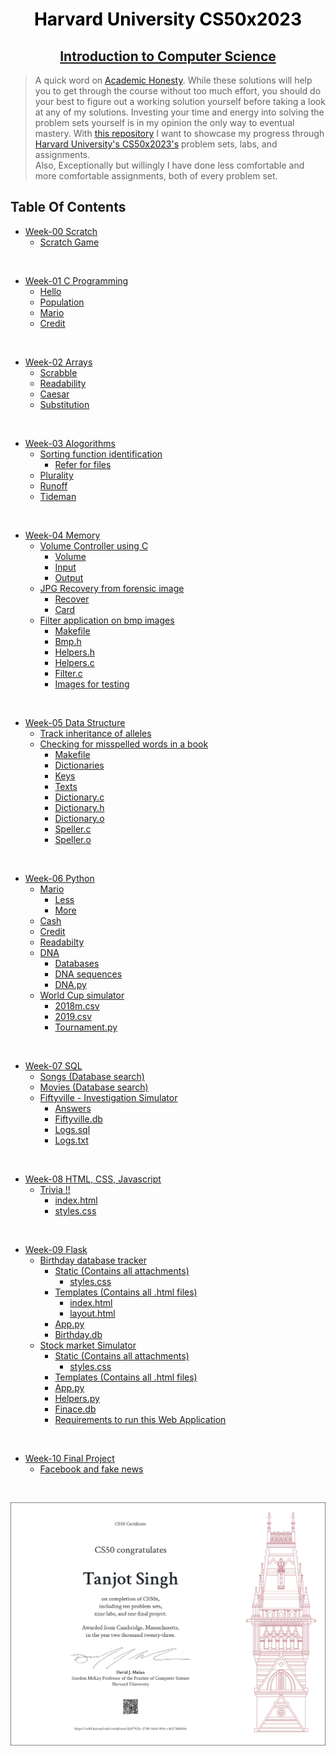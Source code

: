 <div align="center">
    <h1 style="padding-bottom:0px"><b><mark style="background-color: white; color: black;">Harvard University CS50x2023</mark></b></h1>
    <h2 style="padding-top:0px; text-decoration: underline;"><b>Introduction to Computer Science</b></h>
</div>

> A quick word on [Academic Honesty](https://cs50.harvard.edu/x/2021/honesty/). While these solutions will help you to get through the course without too much effort, you should do your best to figure out a working solution yourself before taking a look at any of my solutions. Investing your time and energy into solving the problem sets yourself is in my opinion the only way to eventual mastery.
With <a href='https://github.com/Sandhu-Sahil/CS50x2021_Harvard_University'>this repository</a> I want to showcase my progress through  <a href='https://www.edx.org/course/cs50s-introduction-to-computer-science'>Harvard University's CS50x2023's</a> problem sets, labs, and assignments.<br>Also, Exceptionally but willingly I have done less comfortable and more comfortable assignments, both of every problem set.


## <strong>Table Of Contents</strong>

- [Week-00 Scratch](https://github.com/TanjotSingh25/CS50x2023-Harvard-University/tree/master/Week-00%20Scratch)
  * [Scratch Game](https://github.com/TanjotSingh25/CS50x2023-Harvard-University/blob/master/Week-00%20Scratch/Scratch%20Game%20Final.sb3)


<br>

- [Week-01 C Programming](https://github.com/TanjotSingh25/CS50x2023-Harvard-University/tree/master/Week-01%20C%20Programmingg)
  * [Hello](https://github.com/TanjotSingh25/CS50x2023-Harvard-University/blob/master/Week-01%20C%20Programming/hello.c)
  * [Population](https://github.com/TanjotSingh25/CS50x2023-Harvard-University/blob/master/Week-01%20C%20Programming/population.c)
  * [Mario](https://github.com/TanjotSingh25/CS50x2023-Harvard-University/blob/master/Week-01%20C%20Programming/mario.c)
  * [Credit](https://github.com/TanjotSingh25/CS50x2023-Harvard-University/blob/master/Week-01%20C%20Programming/credit.c)
  

<br>

- [Week-02 Arrays](https://github.com/TanjotSingh25/CS50x2023-Harvard-University/tree/master/Week-02%20Arrays)
  * [Scrabble](https://github.com/TanjotSingh25/CS50x2023-Harvard-University/blob/master/Week-02%20Arrays/scrabble.c)
  * [Readability](https://github.com/TanjotSingh25/CS50x2023-Harvard-University/blob/master/Week-02%20Arrays/readability.c)
  * [Caesar](https://github.com/TanjotSingh25/CS50x2023-Harvard-University/blob/master/Week-02%20Arrays/caesar.c)
  * [Substitution](https://github.com/TanjotSingh25/CS50x2023-Harvard-University/blob/master/Week-02%20Arrays/substitution.c)

<br>

- [Week-03 Alogorithms](https://github.com/TanjotSingh25/CS50x2023-Harvard-University/tree/master/Week-03%20Algorithms)
  * [Sorting function identification](https://github.com/TanjotSingh25/CS50x2023-Harvard-University/tree/master/Week-03%20Algorithms/Lab%203%20-%20Sort)
    + [Refer for files](https://github.com/TanjotSingh25/CS50x2023-Harvard-University/tree/master/Week-03%20Algorithms/Lab%203%20-%20Sort)
  * [Plurality](https://github.com/TanjotSingh25/CS50x2023-Harvard-University/blob/master/Week-03%20Algorithms/plurality.c)
  * [Runoff](https://github.com/TanjotSingh25/CS50x2023-Harvard-University/blob/master/Week-03%20Algorithms/runoff.c)
  * [Tideman](https://github.com/TanjotSingh25/CS50x2023-Harvard-University/blob/master/Week-03%20Algorithms/tideman.c)

<br>

- [Week-04 Memory](https://github.com/TanjotSingh25/CS50x2023-Harvard-University/tree/master/Week-04%20Memory)
  * [Volume Controller using C](https://github.com/TanjotSingh25/CS50x2023-Harvard-University/tree/master/Week-04%20Memory/Volume%20Controler)
    + [Volume](https://github.com/TanjotSingh25/CS50x2023-Harvard-University/blob/master/Week-04%20Memory/Volume%20Controler/volume.c)
    + [Input](https://github.com/TanjotSingh25/CS50x2023-Harvard-University/blob/master/Week-04%20Memory/Volume%20Controler/input.wav)
    + [Output](https://github.com/TanjotSingh25/CS50x2023-Harvard-University/blob/master/Week-04%20Memory/Volume%20Controler/output.wav)
  * [JPG Recovery from forensic image](https://github.com/TanjotSingh25/CS50x2023-Harvard-University/tree/master/Week-04%20Memory/JPG%20Recovery%20from%20forensic%20image)
    + [Recover](https://github.com/TanjotSingh25/CS50x2023-Harvard-University/blob/master/Week-04%20Memory/JPG%20Recovery%20from%20forensic%20image/recover.c)
    + [Card](https://github.com/TanjotSingh25/CS50x2023-Harvard-University/blob/master/Week-04%20Memory/JPG%20Recovery%20from%20forensic%20image/card.raw)
  * [Filter application on bmp images](https://github.com/TanjotSingh25/CS50x2023-Harvard-University/tree/master/Week-04%20Memory/Filter%20Application%20on%20bmp%20images)
    + [Makefile](https://github.com/TanjotSingh25/CS50x2023-Harvard-University/blob/master/Week-04%20Memory/Filter%20Application%20on%20bmp%20images/Makefile)
    + [Bmp.h](https://github.com/TanjotSingh25/CS50x2023-Harvard-University/blob/master/Week-04%20Memory/Filter%20Application%20on%20bmp%20images/bmp.h)
    + [Helpers.h](https://github.com/TanjotSingh25/CS50x2023-Harvard-University/blob/master/Week-04%20Memory/Filter%20Application%20on%20bmp%20images/helpers.h)
    + [Helpers.c](https://github.com/TanjotSingh25/CS50x2023-Harvard-University/blob/master/Week-04%20Memory/Filter%20Application%20on%20bmp%20images/helpers.c)
    + [Filter.c](https://github.com/TanjotSingh25/CS50x2023-Harvard-University/blob/master/Week-04%20Memory/Filter%20Application%20on%20bmp%20images/filter.c)
    + [Images for testing](https://github.com/TanjotSingh25/CS50x2023-Harvard-University/tree/master/Week-04%20Memory/Filter%20Application%20on%20bmp%20images/images)

<br>

- [Week-05 Data Structure](https://github.com/TanjotSingh25/CS50x2023-Harvard-University/tree/master/Week-05%20Data%20Structures)
  * [Track inheritance of alleles](https://github.com/TanjotSingh25/CS50x2023-Harvard-University/blob/master/Week-05%20Data%20Structures/inheritance.c)
  * [Checking for misspelled words in a book](https://github.com/TanjotSingh25/CS50x2023-Harvard-University/tree/master/Week-05%20Data%20Structures/Speller)
    + [Makefile](https://github.com/TanjotSingh25/CS50x2023-Harvard-University/blob/master/Week-05%20Data%20Structures/Speller/Makefile)
    + [Dictionaries](https://github.com/TanjotSingh25/CS50x2023-Harvard-University/tree/master/Week-05%20Data%20Structures/Speller/dictionaries)
    + [Keys](https://github.com/TanjotSingh25/CS50x2023-Harvard-University/tree/master/Week-05%20Data%20Structures/Speller/keys)
    + [Texts](https://github.com/TanjotSingh25/CS50x2023-Harvard-University/tree/master/Week-05%20Data%20Structures/Speller/texts)
    + [Dictionary.c](https://github.com/TanjotSingh25/CS50x2023-Harvard-University/blob/master/Week-05%20Data%20Structures/Speller/dictionary.c)
    + [Dictionary.h](https://github.com/TanjotSingh25/CS50x2023-Harvard-University/blob/master/Week-05%20Data%20Structures/Speller/dictionary.h)
    + [Dictionary.o](https://github.com/TanjotSingh25/CS50x2023-Harvard-University/blob/master/Week-05%20Data%20Structures/Speller/dictionary.o)
    + [Speller.c](https://github.com/TanjotSingh25/CS50x2023-Harvard-University/blob/master/Week-05%20Data%20Structures/Speller/speller.c)
    + [Speller.o](https://github.com/TanjotSingh25/CS50x2023-Harvard-University/blob/master/Week-05%20Data%20Structures/Speller/speller.o)

<br>

- [Week-06 Python](https://github.com/TanjotSingh25/CS50x2023-Harvard-University/tree/master/Week-06%20Python)
  * [Mario](https://github.com/TanjotSingh25/CS50x2023-Harvard-University/tree/master/Week-06%20Python/mario)
    + [Less](https://github.com/TanjotSingh25/CS50x2023-Harvard-University/blob/master/Week-06%20Python/mario/mario-less.py)
    + [More](https://github.com/TanjotSingh25/CS50x2023-Harvard-University/blob/master/Week-06%20Python/mario/mario-more.py)
  * [Cash](https://github.com/TanjotSingh25/CS50x2023-Harvard-University/tree/master/Week-06%20Python/cash)
  * [Credit](https://github.com/TanjotSingh25/CS50x2023-Harvard-University/tree/master/Week-06%20Python/credit)
  * [Readabilty](https://github.com/Sandhu-Sahil/CS50x2021_Harvard_University/blob/master/Week-06%20%20Python/readability/readability.py)
  * [DNA](https://github.com/TanjotSingh25/CS50x2023-Harvard-University/tree/master/Week-06%20Python/dna)
    + [Databases](https://github.com/TanjotSingh25/CS50x2023-Harvard-University/tree/master/Week-06%20Python/dna/databases)
    + [DNA sequences](https://github.com/TanjotSingh25/CS50x2023-Harvard-University/tree/master/Week-06%20Python/dna/sequences)
    + [DNA.py](https://github.com/TanjotSingh25/CS50x2023-Harvard-University/blob/master/Week-06%20Python/dna/dna.py)
  * [World Cup simulator](https://github.com/TanjotSingh25/CS50x2023-Harvard-University/tree/master/Week-06%20Python/World%20Cup%20Simulator)
    + [2018m.csv](https://github.com/TanjotSingh25/CS50x2023-Harvard-University/blob/master/Week-06%20Python/World%20Cup%20Simulator/2018m.csv)
    + [2019.csv](https://github.com/TanjotSingh25/CS50x2023-Harvard-University/blob/master/Week-06%20Python/World%20Cup%20Simulator/2019w.csv)
    + [Tournament.py](https://github.com/TanjotSingh25/CS50x2023-Harvard-University/blob/master/Week-06%20Python/World%20Cup%20Simulator/tournament.py)

<br>

- [Week-07 SQL](https://github.com/TanjotSingh25/CS50x2023-Harvard-University/tree/master/Week-07%20SQL)
  * [Songs (Database search)](https://github.com/TanjotSingh25/CS50x2023-Harvard-University/tree/master/Week-07%20SQL/Songs)
  * [Movies (Database search)](https://github.com/TanjotSingh25/CS50x2023-Harvard-University/tree/master/Week-07%20SQL/Movies)
  * [Fiftyville - Investigation Simulator](https://github.com/TanjotSingh25/CS50x2023-Harvard-University/tree/master/Week-07%20SQL/Fiftyville%20-%20Investigation%20Simulation)
    + [Answers](https://github.com/TanjotSingh25/CS50x2023-Harvard-University/blob/master/Week-07%20SQL/Fiftyville%20-%20Investigation%20Simulation/answers.txt)
    + [Fiftyville.db](https://github.com/TanjotSingh25/CS50x2023-Harvard-University/blob/master/Week-07%20SQL/Fiftyville%20-%20Investigation%20Simulation/fiftyville.db)
    + [Logs.sql](https://github.com/TanjotSingh25/CS50x2023-Harvard-University/blob/master/Week-07%20SQL/Fiftyville%20-%20Investigation%20Simulation/log.sql)
    + [Logs.txt](https://github.com/TanjotSingh25/CS50x2023-Harvard-University/blob/master/Week-07%20SQL/Fiftyville%20-%20Investigation%20Simulation/logs.txt)

<br>

- [Week-08 HTML, CSS, Javascript](https://github.com/TanjotSingh25/CS50x2023-Harvard-University/tree/master/Week-08%20HTML%2C%20CSS%2C%20Javascript/Trivia%20Websitet)
  * [Trivia !!](https://github.com/Sandhu-Sahil/CS50x2021_Harvard_University/tree/master/Week-08%20%20HTML%2C%20CSS%2C%20Javascript/Trivia%20!!)
    + [index.html](https://github.com/Sandhu-Sahil/CS50x2021_Harvard_University/blob/master/Week-08%20%20HTML%2C%20CSS%2C%20Javascript/Trivia%20!!/index.html)
    + [styles.css](https://github.com/Sandhu-Sahil/CS50x2021_Harvard_University/blob/master/Week-08%20%20HTML%2C%20CSS%2C%20Javascript/Trivia%20!!/styles.css)

<br>

- [Week-09 Flask](https://github.com/TanjotSingh25/CS50x2023-Harvard-University/tree/master/Week-09%20Flask)
  * [Birthday database tracker](https://github.com/TanjotSingh25/CS50x2023-Harvard-University/tree/master/Week-09%20Flask/Birthdays%20Tracker)
    + [Static (Contains all attachments)](https://github.com/TanjotSingh25/CS50x2023-Harvard-University/tree/master/Week-09%20Flask/Birthdays%20Tracker/static)
      + [styles.css](https://github.com/TanjotSingh25/CS50x2023-Harvard-University/blob/master/Week-09%20Flask/Birthdays%20Tracker/static/styles.css)
    + [Templates (Contains all .html files)](https://github.com/TanjotSingh25/CS50x2023-Harvard-University/tree/master/Week-09%20Flask/Birthdays%20Tracker/templates)
      + [index.html](https://github.com/TanjotSingh25/CS50x2023-Harvard-University/blob/master/Week-09%20Flask/Birthdays%20Tracker/templates/index.html)
      + [layout.html](https://github.com/TanjotSingh25/CS50x2023-Harvard-University/blob/master/Week-09%20Flask/Birthdays%20Tracker/templates/layout.html)
    + [App.py](https://github.com/TanjotSingh25/CS50x2023-Harvard-University/blob/master/Week-09%20Flask/Birthdays%20Tracker/app.py)
    + [Birthday.db](https://github.com/TanjotSingh25/CS50x2023-Harvard-University/blob/master/Week-09%20Flask/Birthdays%20Tracker/birthdays.db)
  * [Stock market Simulator](https://github.com/TanjotSingh25/CS50x2023-Harvard-University/tree/master/Week-09%20Flask/Stock%20Market)
    + [Static (Contains all attachments)](https://github.com/TanjotSingh25/CS50x2023-Harvard-University/tree/master/Week-09%20Flask/Stock%20Market/static)
      + [styles.css](https://github.com/TanjotSingh25/CS50x2023-Harvard-University/blob/master/Week-09%20Flask/Stock%20Market/static/styles.css)
    + [Templates (Contains all .html files)](https://github.com/TanjotSingh25/CS50x2023-Harvard-University/tree/master/Week-09%20Flask/Stock%20Market/templates)
    + [App.py](https://github.com/TanjotSingh25/CS50x2023-Harvard-University/blob/master/Week-09%20Flask/Stock%20Market/app.py)
    + [Helpers.py](https://github.com/TanjotSingh25/CS50x2023-Harvard-University/blob/master/Week-09%20Flask/Stock%20Market/helpers.py)
    + [Finace.db](https://github.com/TanjotSingh25/CS50x2023-Harvard-University/blob/master/Week-09%20Flask/Stock%20Market/finance.db)
    + [Requirements to run this Web Application](https://github.com/TanjotSingh25/CS50x2023-Harvard-University/blob/master/Week-09%20Flask/Stock%20Market/requirements.txt)

<br>

- [Week-10 Final Project](https://github.com/TanjotSingh25/CS50x2023-Harvard-University/tree/master/Week-10%20Final%20Project/Monopoly%20Helper)
  * [Facebook and fake news](https://github.com/Sandhu-Sahil/CS50x2021_Harvard_University/blob/master/Week-10%20%20Ethics/Copy%20of%20Facebook%20and%20Fake%20News_by_Sahilsher%20Singh.pdf)

<br>

![Final Certificate](https://github.com/TanjotSingh25/CS50x2023-Harvard-University/blob/master/CS50x%20Certificate.png)